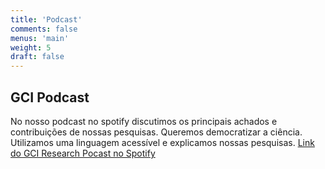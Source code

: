 ```yaml
---
title: 'Podcast'
comments: false
menus: 'main'
weight: 5
draft: false
---
```

## GCI Podcast

No nosso podcast no spotify discutimos os principais achados e contribuições de nossas pesquisas. Queremos democratizar a ciência. Utilizamos uma linguagem acessível e explicamos nossas pesquisas. 
[Link do GCI Research Pocast no Spotify](https://open.spotify.com/show/5OpCsJixh1o4gjSi5srRdS)
